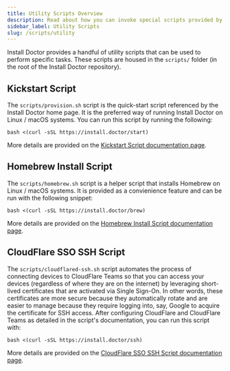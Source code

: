 ```yaml
---
title: Utility Scripts Overview
description: Read about how you can invoke special scripts provided by the Install Doctor repository by leveraging curl. These scripts include features like fully automating the provisioning process and setting up SSO-based SSH certificates for improved security.
sidebar_label: Utility Scripts
slug: /scripts/utility
---
```


Install Doctor provides a handful of utility scripts that can be used to perform specific tasks. These scripts are housed in the `scripts/` folder (in the root of the Install Doctor repository).

## Kickstart Script

The `scripts/provision.sh` script is the quick-start script referenced by the Install Doctor home page. It is the preferred way of running Install Doctor on Linux / macOS systems. You can run this script by running the following:

```shell
bash <(curl -sSL https://install.doctor/start)
```

More details are provided on the [Kickstart Script documentation page](https://install.doctor/docs/scripts/utility/start).

## Homebrew Install Script

The `scripts/homebrew.sh` script is a helper script that installs Homebrew on Linux / macOS systems. It is provided as a convienience feature and can be run with the following snippet:

```shell
bash <(curl -sSL https://install.doctor/brew)
```

More details are provided on the [Homebrew Install Script documentation page](https://install.doctor/docs/scripts/utility/brew).

## CloudFlare SSO SSH Script

The `scripts/cloudflared-ssh.sh` script automates the process of connecting devices to CloudFlare Teams so that you can access your devices (regardless of where they are on the internet) by leveraging short-lived certificates that are activated via Single Sign-On. In other words, these certificates are more secure because they automatically rotate and are easier to manage because they require logging into, say, Google to acquire the certificate for SSH access. After configuring CloudFlare and CloudFlare Teams as detailed in the script's documentation, you can run this script with:

```shell
bash <(curl -sSL https://install.doctor/ssh)
```

More details are provided on the [CloudFlare SSO SSH Script documentation page](https://install.doctor/docs/scripts/utility/ssh).
